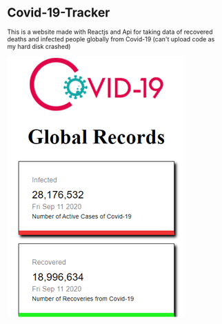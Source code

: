 # Covid-19-Tracker

This is a website made with Reactjs and Api for taking data of recovered deaths and infected people globally from Covid-19
(can't upload code  as  my hard disk crashed)

![ss](https://github.com/codeujjwal/Covid-19-Tracker/blob/master/covid.png)
